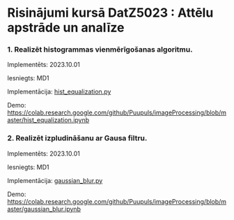# Risinājumi kursā  DatZ5023 : Attēlu apstrāde un analīze

### 1. Realizēt histogrammas vienmērīgošanas algoritmu.
Implementēts: 2023.10.01

Iesniegts: MD1

Implementācija: [hist_equalization.py](hist_equalization.py)

Demo: https://colab.research.google.com/github/Puupuls/imageProcessing/blob/master/hist_equalization.ipynb

### 2. Realizēt izpludināšanu ar Gausa filtru.
Implementēts: 2023.10.01

Iesniegts: MD1

Implementācija: [gaussian_blur.py](gaussian_blur.py)

Demo: https://colab.research.google.com/github/Puupuls/imageProcessing/blob/master/gaussian_blur.ipynb
